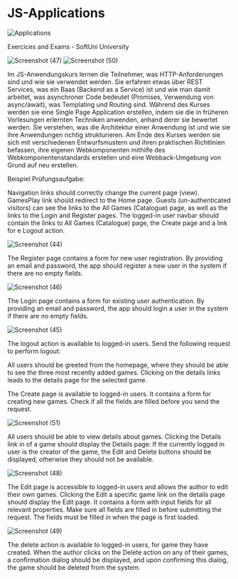 # JS-Applications

![Applications](https://user-images.githubusercontent.com/108054083/230743007-c1f7469f-a13d-4b38-b994-7d7887a8c145.jpg)

Exercices and Exams - SoftUni University

![Screenshot (47)](https://user-images.githubusercontent.com/108054083/230744232-208308ed-7a6e-458d-bc95-2b9c7f527cc3.png)
![Screenshot (50)](https://user-images.githubusercontent.com/108054083/230744235-2668d7e4-ec4f-4468-a4c9-a6fef0a6c1f5.png)


Im JS-Anwendungskurs lernen die Teilnehmer, was HTTP-Anforderungen sind und wie sie verwendet werden. Sie erfahren etwas über REST Services, was ein Baas (Backend as a Service) ist und wie man damit arbeitet, was asynchroner Code bedeutet (Promises, Verwendung von async/await), was Templating und Routing sind. Während des Kurses werden sie eine Single Page Application erstellen, indem sie die in früheren Vorlesungen erlernten Techniken anwenden, anhand derer sie bewertet werden. Sie verstehen, was die Architektur einer Anwendung ist und wie sie ihre Anwendungen richtig strukturieren. Am Ende des Kurses werden sie sich mit verschiedenen Entwurfsmustern und ihren praktischen Richtlinien befassen, ihre eigenen Webkomponenten mithilfe des Webkomponentenstandards erstellen und eine Webback-Umgebung von Grund auf neu erstellen.

Beispiel Prüfungsaufgabe:

Navigation links should correctly change the current page (view). GamesPlay link should redirect to the Home page. Guests (un-authenticated visitors) can see the links to the All Games (Catalogue) page, as well as the links to the Login and Register pages. The logged-in user navbar should contain the links to All Games (Catalogue) page, the Create page and a link for e Logout action.

![Screenshot (44)](https://user-images.githubusercontent.com/108054083/230744229-9971740c-1235-4ff3-bd8c-147d379afb0b.png)

The Register page contains a form for new user registration. By providing an email and password, the app should register a new user in the system if there are no empty fields.

![Screenshot (46)](https://user-images.githubusercontent.com/108054083/230744231-11d0c259-c0a3-45f1-9912-42db80056cb9.png)

The Login page contains a form for existing user authentication. By providing an email and password, the app should login a user in the system if there are no empty fields.

![Screenshot (45)](https://user-images.githubusercontent.com/108054083/230744230-04b789fc-2e54-42ae-be73-d13ed899db3d.png)


The logout action is available to logged-in users. Send the following request to perform logout:

All users should be greeted from the homepage, where they should be able to see the three most recently added games. Clicking on the details links leads to the details page for the selected game. 



The Create page is available to logged-in users. It contains a form for creating new games. Check if all the fields are filled before you send the request.

![Screenshot (51)](https://user-images.githubusercontent.com/108054083/230744228-666c777d-bfca-4a6c-8aeb-9a979d7419c9.png)


All users should be able to view details about games. Clicking the Details link in of a game should display the Details page:
If the currently logged in user is the creator of the game, the Edit and Delete buttons should be displayed, otherwise they should not be available.

![Screenshot (48)](https://user-images.githubusercontent.com/108054083/230744233-cb358b1a-2c57-41dd-a6ca-e895c2271396.png)


The Edit page is accessible to logged-in users and allows the author to edit their own games. Clicking the Edit a specific game link on the details page should display the Edit page. It contains a form with input fields for all relevant properties. Make sure all fields are filled in before submitting the request. The fields must be filled in when the page is first loaded.

![Screenshot (49)](https://user-images.githubusercontent.com/108054083/230744234-45c39748-c94b-4a2d-9e15-ea3a3b84a540.png)

The delete action is available to logged-in users, for game they have created. When the author clicks on the Delete action on any of their games, a confirmation dialog should be displayed, and upon confirming this dialog, the game should be deleted from the system.









